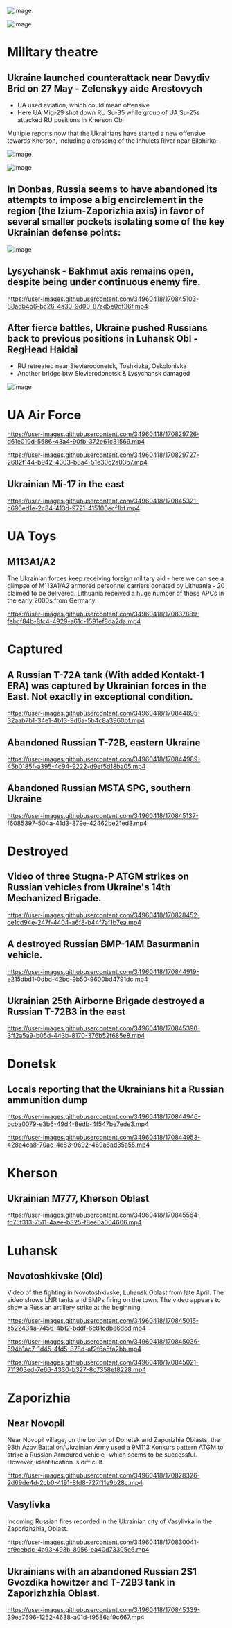 ![image](https://user-images.githubusercontent.com/34960418/170830214-ac2ee329-ab79-40c1-b518-ce16d93cf153.png)

![image](https://user-images.githubusercontent.com/34960418/170828234-ed652eac-6039-4377-bd27-9431ce975010.png)


# Military theatre

## Ukraine launched counterattack near Davydiv Brid on 27 May - Zelenskyy aide Arestovych 

- UA used aviation, which could mean offensive
- Here UA Mig-29 shot down RU Su-35 while group of UA Su-25s attacked RU positions in Kherson Obl 

Multiple reports now that the Ukrainians have started a new offensive towards Kherson, including a crossing of the Inhulets River near Bilohirka. 

![image](https://user-images.githubusercontent.com/34960418/170845423-c067e56a-dc05-4c5c-9f40-8981b157d7de.png)


![image](https://user-images.githubusercontent.com/34960418/170828616-27da91c9-56c7-4641-a62f-5933a895c072.png)

## In Donbas, Russia seems to have abandoned its attempts to impose a big encirclement in the region (the Izium-Zaporizhia axis) in favor of several smaller pockets isolating some of the key Ukrainian defense points:

![image](https://user-images.githubusercontent.com/34960418/170828756-030c6d4a-1aae-4528-9aa4-f24907a11fcc.png)

## Lysychansk - Bakhmut axis remains open, despite being under continuous enemy fire.

https://user-images.githubusercontent.com/34960418/170845103-88adb4b6-bc26-4a30-9d00-87ed5e0df36f.mp4


## After fierce battles, Ukraine pushed Russians back to previous positions in Luhansk Obl -RegHead Haidai

- RU retreated near Sievierodonetsk, Toshkivka, Oskolonivka
- Another bridge btw Sievierodonetsk & Lysychansk damaged

![image](https://user-images.githubusercontent.com/34960418/170845232-1de2eab8-84fa-4b52-8700-ea902aa22361.png)


# UA Air Force

https://user-images.githubusercontent.com/34960418/170829726-d61e010d-5586-43a4-90fb-372e61c31569.mp4

https://user-images.githubusercontent.com/34960418/170829727-2682f144-b942-4303-b8a4-51e30c2a03b7.mp4


## Ukrainian Mi-17 in the east

https://user-images.githubusercontent.com/34960418/170845321-c696ed1e-2c84-413d-9721-415100ecf1bf.mp4


# UA Toys

## M113A1/A2

The Ukrainian forces keep receiving foreign military aid - here we can see a glimpse of M113A1/A2 armored personnel carriers donated by Lithuania - 20 claimed to be delivered. 
Lithuania received a huge number of these APCs in the early 2000s from Germany.

https://user-images.githubusercontent.com/34960418/170837889-febcf84b-8fc4-4929-a61c-1591ef8da2da.mp4


# Captured

## A Russian T-72A tank (With added Kontakt-1 ERA) was captured by Ukrainian forces in the East. Not exactly in exceptional condition.

https://user-images.githubusercontent.com/34960418/170844895-32aab7b1-34e1-4b13-9d6a-5b4c8a3960bf.mp4


## Abandoned Russian T-72B, eastern Ukraine

https://user-images.githubusercontent.com/34960418/170844989-45b0185f-a395-4c94-9222-d9ef5d18ba05.mp4


## Abandoned Russian MSTA SPG, southern Ukraine

https://user-images.githubusercontent.com/34960418/170845137-f6085397-504a-41d3-879e-42462be21ed3.mp4


# Destroyed

## Video of three Stugna-P ATGM strikes on Russian vehicles from Ukraine's 14th Mechanized Brigade.

https://user-images.githubusercontent.com/34960418/170828452-ce1cd94e-247f-4404-a6f8-b44f7af1b7ea.mp4


## A destroyed Russian BMP-1AM Basurmanin vehicle.

https://user-images.githubusercontent.com/34960418/170844919-e215dbd1-0dbd-42bc-9b50-9600bd4791dc.mp4


## Ukrainian 25th Airborne Brigade destroyed a Russian T-72B3 in the east

https://user-images.githubusercontent.com/34960418/170845390-3ff2a5a9-b05d-443b-8170-376b52f685e8.mp4


# Donetsk

## Locals reporting that the Ukrainians hit a Russian ammunition dump

https://user-images.githubusercontent.com/34960418/170844946-bcba0079-e3b6-49d4-8edb-4f547be7ede3.mp4

https://user-images.githubusercontent.com/34960418/170844953-428a4ca8-70ac-4c83-9692-469a6ad35a55.mp4


# Kherson

## Ukrainian M777, Kherson Oblast

https://user-images.githubusercontent.com/34960418/170845564-fc75f313-7511-4aee-b325-f8ee0a004606.mp4


# Luhansk

## Novotoshkivske (Old)

Video of the fighting in Novotoshkivske, Luhansk Oblast from late April. The video shows LNR tanks and BMPs firing on the town. The video appears to show a Russian artillery strike at the beginning.

https://user-images.githubusercontent.com/34960418/170845015-a522434a-7456-4b12-bddf-6c81cdbe6dcd.mp4

https://user-images.githubusercontent.com/34960418/170845036-594b1ac7-1d45-4fd5-878d-af2f6a5fa2bb.mp4

https://user-images.githubusercontent.com/34960418/170845021-711303ed-7e66-4330-b327-8c7358ef8228.mp4


# Zaporizhia

## Near Novopil

Near Novopil village, on the border of Donetsk and Zaporizhia Oblasts, the 98th Azov Battalion/Ukrainian Army used a 9M113 Konkurs pattern ATGM to strike a Russian Armoured vehicle- which seems to be successful. However, identification is difficult.

https://user-images.githubusercontent.com/34960418/170828326-2d69de4d-2cb0-4191-8fd8-727f11e9b28c.mp4


## Vasylivka

Incoming Russian fires recorded in the Ukrainian city of Vasylivka in the Zaporizhzhia, Oblast.

https://user-images.githubusercontent.com/34960418/170830041-ef9eebdc-4a93-493b-8956-ea40d73305e6.mp4


## Ukrainians with an abandoned Russian 2S1 Gvozdika howitzer and T-72B3 tank in Zaporizhzhia Oblast. 

https://user-images.githubusercontent.com/34960418/170845339-39ea7696-1252-4638-a01d-f9586af9c667.mp4


